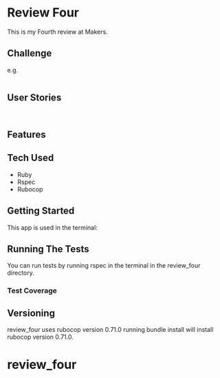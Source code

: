 # Review Four

This is my Fourth review at Makers.

## Challenge

 e.g.
```

```

## User Stories

```


```


## Features



## Tech Used

- Ruby
- Rspec
- Rubocop

## Getting Started

This app is used in the terminal:




## Running The Tests
You can run tests by running rspec in the terminal in the review_four directory.

### Test Coverage

## Versioning

review_four uses rubocop version 0.71.0 running bundle install will install rubocop version 0.71.0.
# review_four
